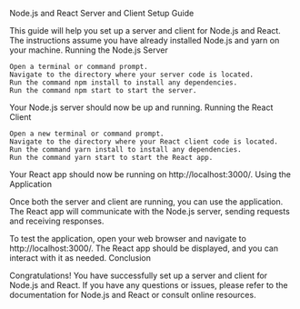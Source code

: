 Node.js and React Server and Client Setup Guide

This guide will help you set up a server and client for Node.js and React. The instructions assume you have already installed Node.js and yarn on your machine.
Running the Node.js Server

    Open a terminal or command prompt.
    Navigate to the directory where your server code is located.
    Run the command npm install to install any dependencies.
    Run the command npm start to start the server.

Your Node.js server should now be up and running.
Running the React Client

    Open a new terminal or command prompt.
    Navigate to the directory where your React client code is located.
    Run the command yarn install to install any dependencies.
    Run the command yarn start to start the React app.

Your React app should now be running on http://localhost:3000/.
Using the Application

Once both the server and client are running, you can use the application. The React app will communicate with the Node.js server, sending requests and receiving responses.

To test the application, open your web browser and navigate to http://localhost:3000/. The React app should be displayed, and you can interact with it as needed.
Conclusion

Congratulations! You have successfully set up a server and client for Node.js and React. If you have any questions or issues, please refer to the documentation for Node.js and React or consult online resources.
